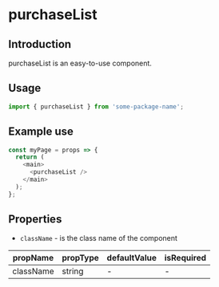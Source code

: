 # purchaseList

<!-- STORY -->

## Introduction

purchaseList is an easy-to-use component.

## Usage

```javascript
import { purchaseList } from 'some-package-name';
```

## Example use

```javascript
const myPage = props => {
  return (
    <main>
      <purchaseList />
    </main>
  );
};
```

## Properties

- `className` - is the class name of the component

| propName  | propType | defaultValue | isRequired |
| --------- | -------- | ------------ | ---------- |
| className | string   | -            | -          |
